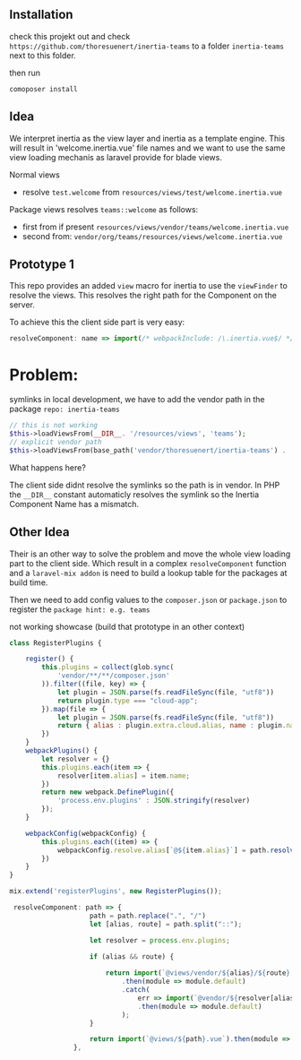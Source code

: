
## Installation
check this projekt out and
check `https://github.com/thoresuenert/inertia-teams` to a folder `inertia-teams` next to this folder.

then run 
```
comoposer install
```
## Idea

We interpret inertia as the view layer and inertia as a template engine.
This will result in 'welcome.inertia.vue' file names and we want to use the same view loading mechanis as laravel provide for blade views.

Normal views
- resolve `test.welcome` from `resources/views/test/welcome.inertia.vue`

Package views resolves `teams::welcome` as follows:
- first from if present `resources/views/vendor/teams/welcome.inertia.vue`
- second from: `vendor/org/teams/resources/views/welcome.inertia.vue`

## Prototype 1
This repo provides an added `view` macro for inertia to use the `viewFinder` to resolve the views.
This resolves the right path for the Component on the server.

To achieve this the client side part is very easy:

```js
resolveComponent: name => import(/* webpackInclude: /\.inertia.vue$/ */ `../../${name}`).then(module => module.default),
```

# Problem:
symlinks in local development, we have to add the vendor path in the package `repo: inertia-teams`

```php
// this is not working
$this->loadViewsFrom(__DIR__. '/resources/views', 'teams');
// explicit vendor path
$this->loadViewsFrom(base_path('vendor/thoresuenert/inertia-teams') . '/resources/views', 'teams');
```

What happens here?

The client side didnt resolve the symlinks so the path is in vendor.
In PHP the `__DIR__` constant automaticly resolves the symlink so the Inertia Component Name has a mismatch.



## Other Idea
Their is an other way to solve the problem and move the whole view loading part to the client side.
Which result in a complex `resolveComponent` function and a `laravel-mix addon` is need to build a lookup table for the packages at build time.

Then we need to add config values to the `composer.json` or `package.json` to register the `package hint: e.g. teams`

not working showcase (build that prototype in an other context)

```js
class RegisterPlugins {

    register() {
        this.plugins = collect(glob.sync(
            'vendor/**/**/composer.json'
        )).filter((file, key) => {
            let plugin = JSON.parse(fs.readFileSync(file, "utf8"))
            return plugin.type === "cloud-app";
        }).map(file => {
            let plugin = JSON.parse(fs.readFileSync(file, "utf8"))
            return { alias : plugin.extra.cloud.alias, name : plugin.name }
        })
    }
    webpackPlugins() {
        let resolver = {}
        this.plugins.each(item => {
            resolver[item.alias] = item.name;
        })
        return new webpack.DefinePlugin({
            'process.env.plugins' : JSON.stringify(resolver)
        });
    }

    webpackConfig(webpackConfig) {
        this.plugins.each((item) => {
            webpackConfig.resolve.alias[`@${item.alias}`] = path.resolve(`vendor/${item.name}/resources/js`)
        })
    }
}

mix.extend('registerPlugins', new RegisterPlugins());
```

```js
 resolveComponent: path => {
                    path = path.replace(".", "/")
                    let [alias, route] = path.split("::");

                    let resolver = process.env.plugins;
                    
                    if (alias && route) {

                        return import(`@views/vendor/${alias}/${route}.vue`)
                            .then(module => module.default)
                            .catch(
                                err => import(`@vendor/${resolver[alias]}/resources/views/${route}.vue`)
                                .then(module => module.default)
                            );
                    }

                    return import(`@views/${path}.vue`).then(module => module.default)
                },
```

